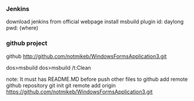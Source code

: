 ### Jenkins
download jenkins from official webpage
install msbuild plugin
id: daylong
pwd: (where)


### github project

github
http://github.com/notmikeb/WindowsFormsApplication3.git

dos>msbuild
dos>msbuild /t:Clean

note:
It must has README.MD before push other files to github
add remote github repository
git init
git remote add origin https://github.com/notmikeb/WindowsFormsApplication3.git
